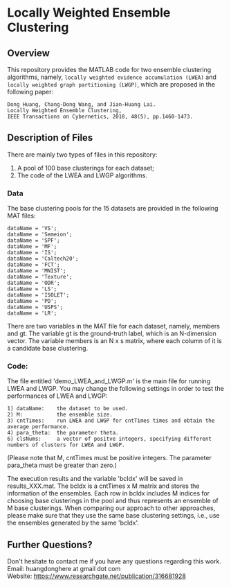# Locally Weighted Ensemble Clustering

## Overview
This repository provides the MATLAB code for two ensemble clustering algorithms, namely, `locally weighted evidence accumulation (LWEA)` and `locally weighted graph partitioning (LWGP)`, which are proposed in the following paper:
```
Dong Huang, Chang-Dong Wang, and Jian-Huang Lai.
Locally Weighted Ensemble Clustering,
IEEE Transactions on Cybernetics, 2018, 48(5), pp.1460-1473.
```

## Description of Files
There are mainly two types of files in this repository:
1. A pool of 100 base clusterings for each dataset;  
2. The code of the LWEA and LWGP algorithms.

### Data

The base clustering pools for the 15 datasets are provided in the following MAT files:

```
dataName = 'VS';
dataName = 'Semeion';
dataName = 'SPF';
dataName = 'MF';
dataName = 'IS';
dataName = 'Caltech20';
dataName = 'FCT';
dataName = 'MNIST';
dataName = 'Texture';
dataName = 'ODR';
dataName = 'LS';
dataName = 'ISOLET';
dataName = 'PD';
dataName = 'USPS';
dataName = 'LR';
```

There are two variables in the MAT file for each dataset, namely, members and gt. The variable gt is the ground-truth label, which is an N-dimension vector. The variable members is an N x s matrix, where each column of it is a candidate base clustering.


### Code:

The file entitled 'demo_LWEA_and_LWGP.m' is the main file for running LWEA and LWGP. You may change the following settings in order to test the performances of LWEA and LWGP:

```
1) dataName:	the dataset to be used.
2) M:           the ensemble size.
3) cntTimes:	run LWEA and LWGP for cntTimes times and obtain the average performance.
4) para_theta:	the parameter theta.
6) clsNums:     a vector of positve integers, specifying different numbers of clusters for LWEA and LWGP.
```

(Please note that M, cntTimes must be positive integers. The parameter para_theta must be greater than zero.)

The execution results and the variable 'bcIdx' will be saved in results_XXX.mat. The bcIdx is a cntTimes x M matrix and stores the information of the ensembles. Each row in bcIdx includes M indices for choosing base clusterings in the pool and thus represents an ensemble of M base clusterings. When comparing our approach to other approaches, please make sure that they use the same base clustering settings, i.e., use the ensembles generated by the same 'bcIdx'.

## Further Questions?

Don't hesitate to contact me if you have any questions regarding this work.   
Email: huangdonghere at gmail dot com   
Website: https://www.researchgate.net/publication/316681928
